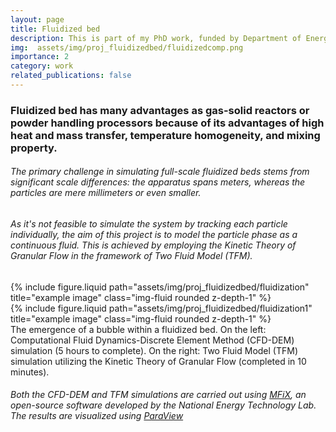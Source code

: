 ```yaml
---
layout: page
title: Fluidized bed
description: This is part of my PhD work, funded by Department of Energy through a grant.
img:  assets/img/proj_fluidizedbed/fluidizedcomp.png
importance: 2
category: work
related_publications: false
---
```


<style>
    .custom-image {
        display: flex;
        justify-content: flex-end;
        align-items: center;
        max-width: 80%;
    }
</style>

<style>
    .custom-image1 {
        display: flex;
        justify-content: flex-end;
        align-items: right;
        max-width: 50%;
    }
</style>

### Fluidized bed has many advantages as gas-solid reactors or powder handling processors because of its advantages of high heat and mass transfer, temperature homogeneity, and mixing property. 

###### The primary challenge in simulating full-scale fluidized beds stems from significant scale differences: the apparatus spans meters, whereas the particles are mere millimeters or even smaller.

###### As it's not feasible to simulate the system by tracking each particle individually, the aim of this project is to model the particle phase as a continuous fluid. This is achieved by employing the Kinetic Theory of Granular Flow in the framework of Two Fluid Model (TFM).


<div class="row justify-content-sm-center">
    <div class="col-sm-3 mt-3  d-flex align-items-end">
        {% include figure.liquid path="assets/img/proj_fluidizedbed/fluidization" title="example image" class="img-fluid rounded z-depth-1" %}
    </div>
    <div class="col-sm-4 mt-3  d-flex align-items-end">
        {% include figure.liquid path="assets/img/proj_fluidizedbed/fluidization1" title="example image" class="img-fluid rounded z-depth-1" %}
    </div>
</div>
<div class="caption">
    The emergence of a bubble within a fluidized bed.
    On the left: Computational Fluid Dynamics-Discrete Element Method (CFD-DEM) simulation (5 hours to complete).
    On the right: Two Fluid Model (TFM) simulation utilizing the Kinetic Theory of Granular Flow (completed in 10 minutes).
</div>

###### Both the CFD-DEM and TFM simulations are carried out using [MFiX](https://mfix.netl.doe.gov/products/mfix/), an open-source software developed by the National Energy Technology Lab. The results are visualized using [ParaView](https://www.paraview.org/)